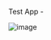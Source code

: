 Test App -

![image](https://github.com/shreycodes1/my-bitcoin-explorer/assets/160746061/aad7953a-c71e-47bd-b981-e1f7b8cc5025)
